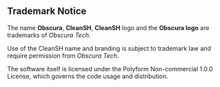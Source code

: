 ## Trademark Notice

The name **Obscura**, **CleanSH**, **CleanSH** logo and the **Obscura logo** are trademarks of *Obscura Tech.*

Use of the CleanSH name and branding is subject to trademark law and require permission from *Obscura Tech.*


The software itself is licensed under the Polyform Non-commercial 1.0.0 License, which governs the code usage and distribution.
